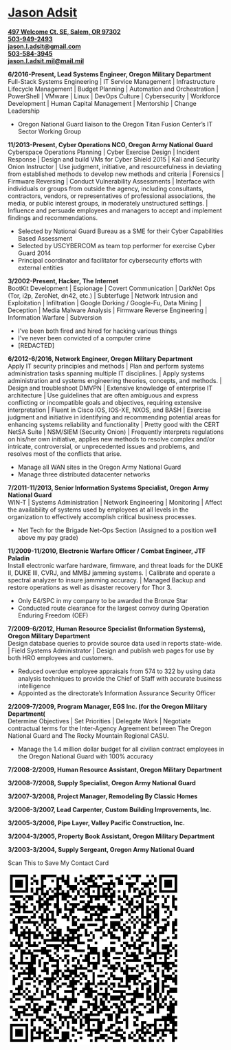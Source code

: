 # [Jason Adsit](https://www.linkedin.com/in/jasonadsit/)  
**[497 Welcome Ct. SE, Salem, OR 97302](https://www.google.com/maps/place/44°53'40.5%22N+123°02'39.3%22W/@44.8945667,-123.0442626,19z)**  
**[503-949-2493](tel:5039492493)**  
**[jason.l.adsit@gmail.com](mailto:jason.l.adsit@gmail.com)**  
**[503-584-3945](tel:5035843945)**  
**[jason.l.adsit.mil@mail.mil](mailto:jason.l.adsit.mil@mail.mil)**  
  
**6/2016-Present, Lead Systems Engineer, Oregon Military Department**  
Full-Stack Systems Engineering &#124; IT Service Management &#124; Infrastructure Lifecycle Management &#124; Budget Planning &#124; Automation and Orchestration &#124; PowerShell &#124; VMware &#124; Linux &#124; DevOps Culture &#124; Cybersecurity &#124; Workforce Development &#124; Human Capital Management &#124; Mentorship &#124; Change Leadership  
* Oregon National Guard liaison to the Oregon Titan Fusion Center’s IT Sector Working Group  
  
**11/2013-Present, Cyber Operations NCO, Oregon Army National Guard**  
Cyberspace Operations Planning &#124; Cyber Exercise Design &#124; Incident Response &#124; Design and build VMs for Cyber Shield 2015 &#124; Kali and Security Onion Instructor &#124; Use judgment, initiative, and resourcefulness in deviating from established methods to develop new methods and criteria &#124; Forensics &#124; Firmware Reversing &#124; Conduct Vulnerability Assessments &#124; Interface with individuals or groups from outside the agency, including consultants, contractors, vendors, or representatives of professional associations, the media, or public interest groups, in moderately unstructured settings. &#124; Influence and persuade employees and managers to accept and implement findings and recommendations.  
* Selected by National Guard Bureau as a SME for their Cyber Capabilities Based Assessment  
* Selected by USCYBERCOM as team top performer for exercise Cyber Guard 2014  
* Principal coordinator and facilitator for cybersecurity efforts with external entities  
  
**3/2002-Present, Hacker, The Internet**  
BootKit Development &#124; Espionage &#124; Covert Communication &#124; DarkNet Ops (Tor, i2p, ZeroNet, dn42, etc.) &#124; Subterfuge &#124; Network Intrusion and Exploitation &#124; Infiltration &#124; Google Dorking / Google-Fu, Data Mining &#124; Deception &#124; Media Malware Analysis &#124; Firmware Reverse Engineering &#124; Information Warfare &#124; Subversion  
* I’ve been both fired and hired for hacking various things  
* I’ve never been convicted of a computer crime  
* &#91;REDACTED&#93;  
  
**6/2012-6/2016, Network Engineer, Oregon Military Department**  
Apply IT security principles and methods &#124; Plan and perform systems administration tasks spanning multiple IT disciplines. &#124; Apply systems administration and systems engineering theories, concepts, and methods. &#124; Design and troubleshoot DMVPN &#124; Extensive knowledge of enterprise IT architecture &#124; Use guidelines that are often ambiguous and express conflicting or incompatible goals and objectives, requiring extensive interpretation &#124; Fluent in Cisco IOS, IOS-XE, NXOS, and BASH &#124; Exercise judgment and initiative in identifying and recommending potential areas for enhancing systems reliability and functionality &#124; Pretty good with the CERT NetSA Suite &#124; NSM/SIEM (Security Onion) &#124; Frequently interprets regulations on his/her own initiative, applies new methods to resolve complex and/or intricate, controversial, or unprecedented issues and problems, and resolves most of the conflicts that arise.  
* Manage all WAN sites in the Oregon Army National Guard  
* Manage three distributed datacenter networks  
  
**7/2011-11/2013, Senior Information Systems Specialist, Oregon Army National Guard**  
WIN-T &#124; Systems Administration &#124; Network Engineering &#124; Monitoring &#124; Affect the availability of systems used by employees at all levels in the organization to effectively accomplish critical business processes.  
* Net Tech for the Brigade Net-Ops Section &#40;Assigned to a position well above my pay grade&#41;  
  
**11/2009-11/2010, Electronic Warfare Officer / Combat Engineer, JTF Paladin**  
Install electronic warfare hardware, firmware, and threat loads for the DUKE II, DUKE III, CVRJ, and MMBJ jamming systems. &#124; Calibrate and operate a spectral analyzer to insure jamming accuracy. &#124; Managed Backup and restore operations as well as disaster recovery for Thor 3.  
* Only E4/SPC in my company to be awarded the Bronze Star  
* Conducted route clearance for the largest convoy during Operation Enduring Freedom &#40;OEF&#41;  
  
**7/2009-6/2012, Human Resource Specialist &#40;Information Systems&#41;, Oregon Military Department**  
Design database queries to provide source data used in reports state-wide. &#124; Field Systems Administrator &#124; Design and publish web pages for use by both HRO employees and customers.  
* Reduced overdue employee appraisals from 574 to 322 by using data analysis techniques to provide the Chief of Staff with accurate business intelligence  
* Appointed as the directorate’s Information Assurance Security Officer  
  
**2/2009-7/2009, Program Manager, EGS Inc. &#40;for the Oregon Military Department&#40;**  
Determine Objectives &#124; Set Priorities &#124; Delegate Work &#124; Negotiate contractual terms for the Inter-Agency Agreement between The Oregon National Guard and The Rocky Mountain Regional CASU.  
* Manage the 1.4 million dollar budget for all civilian contract employees in the Oregon National Guard with 100% accuracy  
  
**7/2008-2/2009, Human Resource Assistant, Oregon Military Department**  
  
**3/2008-7/2008, Supply Specialist, Oregon Army National Guard**  
  
**3/2007-3/2008, Project Manager, Remodeling By Classic Homes**  
  
**3/2006-3/2007, Lead Carpenter, Custom Building Improvements, Inc.**  
  
**3/2005-3/2006, Pipe Layer, Valley Pacific Construction, Inc.**  
  
**3/2004-3/2005, Property Book Assistant, Oregon Military Department**  
  
**3/2003-3/2004, Supply Sergeant, Oregon Army National Guard**  
  
  
  
Scan This to Save My Contact Card  
  
  
![](https://raw.githubusercontent.com/jasonadsit/resume/master/adsit-vcard.png)  
  